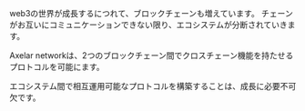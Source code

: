 web3の世界が成長するにつれて、ブロックチェーンも増えています。 チェーンがお互いにコミュニケーションできない限り、エコシステムが分断されていきます。

Axelar networkは、2つのブロックチェーン間でクロスチェーン機能を持たせるプロトコルを可能にます。

エコシステム間で相互運用可能なプロトコルを構築することは、成長に必要不可欠です。
